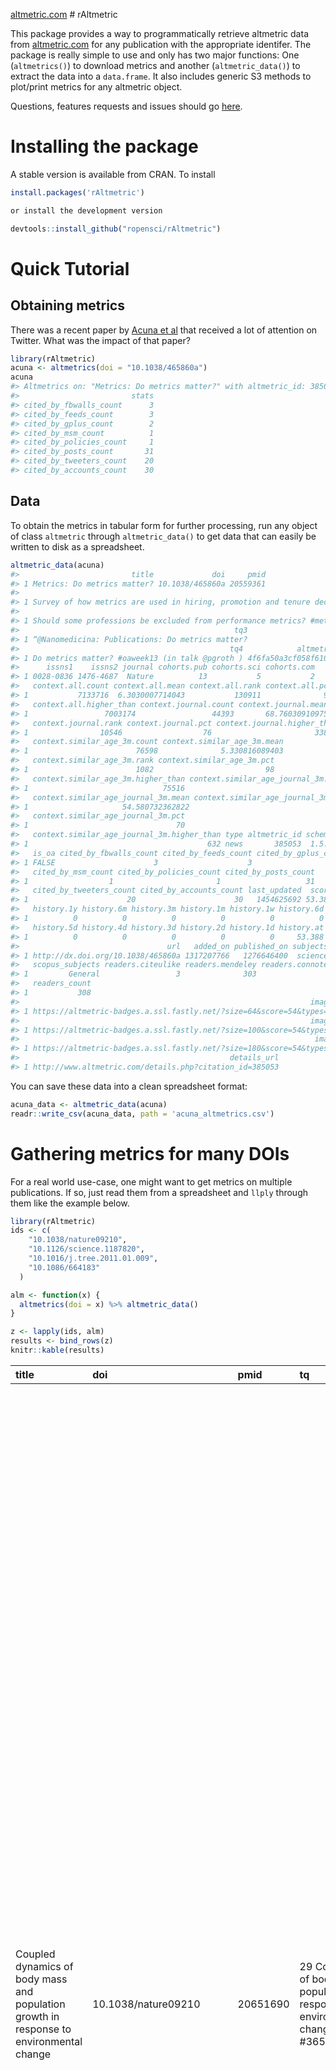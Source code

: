 
<!-- README.md is generated from README.Rmd. Please edit that file -->
[altmetric.com](https://raw.github.com/ropensci/rAltmetric/master/altmetric_logo_title.png) \# rAltmetric

This package provides a way to programmatically retrieve altmetric data from [altmetric.com](http://altmetric.com) for any publication with the appropriate identifer. The package is really simple to use and only has two major functions: One (`altmetrics()`) to download metrics and another (`altmetric_data()`) to extract the data into a `data.frame`. It also includes generic S3 methods to plot/print metrics for any altmetric object.

Questions, features requests and issues should go [here](https://github.com/ropensci/rAltmetric/issues/).

Installing the package
======================

A stable version is available from CRAN. To install

``` r
install.packages('rAltmetric')

or install the development version

devtools::install_github("ropensci/rAltmetric")
```

Quick Tutorial
==============

Obtaining metrics
-----------------

There was a recent paper by [Acuna et al](http://www.nature.com/news/2010/100616/full/465860a.html) that received a lot of attention on Twitter. What was the impact of that paper?

``` r
library(rAltmetric)
acuna <- altmetrics(doi = "10.1038/465860a")
acuna
#> Altmetrics on: "Metrics: Do metrics matter?" with altmetric_id: 385053 published in Nature.
#>                         stats
#> cited_by_fbwalls_count      3
#> cited_by_feeds_count        3
#> cited_by_gplus_count        2
#> cited_by_msm_count          1
#> cited_by_policies_count     1
#> cited_by_posts_count       31
#> cited_by_tweeters_count    20
#> cited_by_accounts_count    30
```

Data
----

To obtain the metrics in tabular form for further processing, run any object of class `altmetric` through `altmetric_data()` to get data that can easily be written to disk as a spreadsheet.

``` r
altmetric_data(acuna)
#>                         title             doi     pmid
#> 1 Metrics: Do metrics matter? 10.1038/465860a 20559361
#>                                                                         tq1
#> 1 Survey of how metrics are used in hiring, promotion and tenure decisions.
#>                                                                                                   tq2
#> 1 Should some professions be excluded from performance metrics? #metrics #kpi #performancemeasurement
#>                                                tq3
#> 1 “@Nanomedicina: Publications: Do metrics matter?
#>                                               tq4            altmetric_jid
#> 1 Do metrics matter? #oaweek13 (in talk @pgroth ) 4f6fa50a3cf058f610003160
#>      issns1    issns2 journal cohorts.pub cohorts.sci cohorts.com
#> 1 0028-0836 1476-4687  Nature          13           5           2
#>   context.all.count context.all.mean context.all.rank context.all.pct
#> 1           7133716  6.3030007714043           130911              98
#>   context.all.higher_than context.journal.count context.journal.mean
#> 1                 7003174                 44393       68.76030910975
#>   context.journal.rank context.journal.pct context.journal.higher_than
#> 1                10546                  76                       33847
#>   context.similar_age_3m.count context.similar_age_3m.mean
#> 1                        76598              5.330816089403
#>   context.similar_age_3m.rank context.similar_age_3m.pct
#> 1                        1082                         98
#>   context.similar_age_3m.higher_than context.similar_age_journal_3m.count
#> 1                              75516                                  894
#>   context.similar_age_journal_3m.mean context.similar_age_journal_3m.rank
#> 1                     54.580732362822                                 262
#>   context.similar_age_journal_3m.pct
#> 1                                 70
#>   context.similar_age_journal_3m.higher_than type altmetric_id schema
#> 1                                        632 news       385053  1.5.4
#>   is_oa cited_by_fbwalls_count cited_by_feeds_count cited_by_gplus_count
#> 1 FALSE                      3                    3                    2
#>   cited_by_msm_count cited_by_policies_count cited_by_posts_count
#> 1                  1                       1                   31
#>   cited_by_tweeters_count cited_by_accounts_count last_updated  score
#> 1                      20                      30   1454625692 53.388
#>   history.1y history.6m history.3m history.1m history.1w history.6d
#> 1          0          0          0          0          0          0
#>   history.5d history.4d history.3d history.2d history.1d history.at
#> 1          0          0          0          0          0     53.388
#>                                 url   added_on published_on subjects
#> 1 http://dx.doi.org/10.1038/465860a 1317207766   1276646400  science
#>   scopus_subjects readers.citeulike readers.mendeley readers.connotea
#> 1         General                 3              303                2
#>   readers_count
#> 1           308
#>                                                                 images.small
#> 1 https://altmetric-badges.a.ssl.fastly.net/?size=64&score=54&types=mbtttfdg
#>                                                                 images.medium
#> 1 https://altmetric-badges.a.ssl.fastly.net/?size=100&score=54&types=mbtttfdg
#>                                                                  images.large
#> 1 https://altmetric-badges.a.ssl.fastly.net/?size=180&score=54&types=mbtttfdg
#>                                               details_url
#> 1 http://www.altmetric.com/details.php?citation_id=385053
```

You can save these data into a clean spreadsheet format:

``` r
acuna_data <- altmetric_data(acuna)
readr::write_csv(acuna_data, path = 'acuna_altmetrics.csv')
```

Gathering metrics for many DOIs
===============================

For a real world use-case, one might want to get metrics on multiple publications. If so, just read them from a spreadsheet and `llply` through them like the example below.

``` r
library(rAltmetric)
ids <- c(
    "10.1038/nature09210",
    "10.1126/science.1187820",
    "10.1016/j.tree.2011.01.009",
    "10.1086/664183"
  )

alm <- function(x) {
  altmetrics(doi = x) %>% altmetric_data()
}

z <- lapply(ids, alm) 
results <- bind_rows(z) 
knitr::kable(results)
```

| title                                                                                    | doi                        | pmid     | tq                                                                                                                   | ads\_id             | uri                                                         | altmetric\_jid           | issns1    | issns2    | journal                       | cohorts.sci | abstract                                                                                                                                                                                                                                                                                                                                                                                                                                                                                                                                                                                                                                                                                                                                                                                                                                                                                                                                                                                                                                                                                                                                                                                                                                                                                                                                                                                                                                                                                                                                                                                                                                                                                                                                                                                                                                                                                   | abstract\_source | context.all.count | context.all.mean | context.all.rank | context.all.pct | context.all.higher\_than | context.journal.count | context.journal.mean | context.journal.rank | context.journal.pct | context.journal.higher\_than | context.similar\_age\_3m.count | context.similar\_age\_3m.mean | context.similar\_age\_3m.rank | context.similar\_age\_3m.pct | context.similar\_age\_3m.higher\_than | context.similar\_age\_journal\_3m.count | context.similar\_age\_journal\_3m.mean | context.similar\_age\_journal\_3m.rank | context.similar\_age\_journal\_3m.pct | context.similar\_age\_journal\_3m.higher\_than | type    | altmetric\_id | schema | is\_oa | cited\_by\_fbwalls\_count | cited\_by\_feeds\_count | cited\_by\_msm\_count | cited\_by\_policies\_count | cited\_by\_posts\_count | cited\_by\_tweeters\_count | cited\_by\_accounts\_count | last\_updated | score  | history.1y | history.6m | history.3m | history.1m | history.1w | history.6d | history.5d | history.4d | history.3d | history.2d | history.1d | history.at | url                                            | published\_on | subjects | scopus\_subjects | readers.citeulike | readers.mendeley | readers.connotea | readers\_count | images.small                                                                 | images.medium                                                                 | images.large                                                                  | details\_url                                              | cited\_by\_rh\_count | added\_on  | pmc        | tq1                                                                                             | tq2                                                                                                            | tq3                                                                                                                     | cohorts.pub | publisher\_subjects.name1 | publisher\_subjects.name2 | publisher\_subjects.scheme1 | publisher\_subjects.scheme2 | scopus\_subjects1 | scopus\_subjects2                    | issns3    | issns4    | cohorts.doc | publisher\_subjects.name | publisher\_subjects.scheme |
|:-----------------------------------------------------------------------------------------|:---------------------------|:---------|:---------------------------------------------------------------------------------------------------------------------|:--------------------|:------------------------------------------------------------|:-------------------------|:----------|:----------|:------------------------------|:------------|:-------------------------------------------------------------------------------------------------------------------------------------------------------------------------------------------------------------------------------------------------------------------------------------------------------------------------------------------------------------------------------------------------------------------------------------------------------------------------------------------------------------------------------------------------------------------------------------------------------------------------------------------------------------------------------------------------------------------------------------------------------------------------------------------------------------------------------------------------------------------------------------------------------------------------------------------------------------------------------------------------------------------------------------------------------------------------------------------------------------------------------------------------------------------------------------------------------------------------------------------------------------------------------------------------------------------------------------------------------------------------------------------------------------------------------------------------------------------------------------------------------------------------------------------------------------------------------------------------------------------------------------------------------------------------------------------------------------------------------------------------------------------------------------------------------------------------------------------------------------------------------------------|:-----------------|:------------------|:-----------------|:-----------------|:----------------|:-------------------------|:----------------------|:---------------------|:---------------------|:--------------------|:-----------------------------|:-------------------------------|:------------------------------|:------------------------------|:-----------------------------|:--------------------------------------|:----------------------------------------|:---------------------------------------|:---------------------------------------|:--------------------------------------|:-----------------------------------------------|:--------|:--------------|:-------|:-------|:--------------------------|:------------------------|:----------------------|:---------------------------|:------------------------|:---------------------------|:---------------------------|:--------------|:-------|:-----------|:-----------|:-----------|:-----------|:-----------|:-----------|:-----------|:-----------|:-----------|:-----------|:-----------|:-----------|:-----------------------------------------------|:--------------|:---------|:-----------------|:------------------|:-----------------|:-----------------|:---------------|:-----------------------------------------------------------------------------|:------------------------------------------------------------------------------|:------------------------------------------------------------------------------|:----------------------------------------------------------|:---------------------|:-----------|:-----------|:------------------------------------------------------------------------------------------------|:---------------------------------------------------------------------------------------------------------------|:------------------------------------------------------------------------------------------------------------------------|:------------|:--------------------------|:--------------------------|:----------------------------|:----------------------------|:------------------|:-------------------------------------|:----------|:----------|:------------|:-------------------------|:---------------------------|
| Coupled dynamics of body mass and population growth in response to environmental change  | 10.1038/nature09210        | 20651690 | 29 Coupled dynamics of body mass and population growth in response to environmental change, 2010, nature \#365papers | 2010Natur.466..482O | <http://www.nature.com/doifinder/10.1038/nature09210>       | 4f6fa50a3cf058f610003160 | 0028-0836 | 1476-4687 | Nature                        | 3           | Environmental change has altered the phenology, morphological traits and population dynamics of many species. However, the links underlying these joint responses remain largely unknown owing to a paucity of long-term data and the lack of an appropriate analytical framework. Here we investigate the link between phenotypic and demographic responses to environmental change using a new methodology and a long-term (1976-2008) data set from a hibernating mammal (the yellow-bellied marmot) inhabiting a dynamic subalpine habitat. We demonstrate how earlier emergence from hibernation and earlier weaning of young has led to a longer growing season and larger body masses before hibernation. The resulting shift in both the phenotype and the relationship between phenotype and fitness components led to a decline in adult mortality, which in turn triggered an abrupt increase in population size in recent years. Direct and trait-mediated effects of environmental change made comparable contributions to the observed marked increase in population growth. Our results help explain how a shift in phenology can cause simultaneous phenotypic and demographic changes, and highlight the need for a theory integrating ecological and evolutionary dynamics in stochastic environments.                                                                                                                                                                                                                                                                                                                                                                                                                                                                                                                                                                   | pubmed           | 7264069           | 6.364767530532   | 116555           | 98              | 7147917                  | 44990                 | 69.002743070528      | 9948                 | 77                  | 35042                        | 6658527                        | 6.67976925944                 | 114556                        | 98                           | 6543970                               | 44442                                   | 68.663520577845                        | 9690                                   | 78                                    | 34752                                          | article | 101553        | 1.5.4  | FALSE  | 1                         | 7                       | 1                     | 1                          | 13                      | 3                          | 13                         | 1455178091    | 60.836 | 0          | 0          | 0          | 0          | 0          | 0          | 0          | 0          | 0          | 0          | 0          | 60.836     | <http://dx.doi.org/10.1038/nature09210>        | 1279929600    | science  | General          | 0                 | 309              | 0                | 309            | <https://altmetric-badges.a.ssl.fastly.net/?size=64&score=61&types=mbbbbtfd> | <https://altmetric-badges.a.ssl.fastly.net/?size=100&score=61&types=mbbbbtfd> | <https://altmetric-badges.a.ssl.fastly.net/?size=180&score=61&types=mbbbbtfd> | <http://www.altmetric.com/details.php?citation_id=101553> | NA                   | NA         | NA         | NA                                                                                              | NA                                                                                                             | NA                                                                                                                      | NA          | NA                        | NA                        | NA                          | NA                          | NA                | NA                                   | NA        | NA        | NA          | NA                       | NA                         |
| Stochastic Community Assembly Causes Higher Biodiversity in More Productive Environments | 10.1126/science.1187820    | 20508088 | @DrCraigMc Jon Chase has had some papers in this area. Here's one: (paywall) @ethanwhite                             | 2010Sci...328.1388C | <http://www.sciencemag.org/cgi/doi/10.1126/science.1187820> | 4f6fa4df3cf058f610001f6b | 1095-9203 | 0036-8075 | Science                       | 1           | Net primary productivity is a principal driver of biodiversity; large-scale regions with higher productivity generally have more species. This pattern emerges because beta-diversity (compositional variation across local sites) increases with productivity, but the mechanisms underlying this phenomenon are unknown. Using data from a long-term experiment in replicate ponds, I show that higher beta-diversity at higher productivity resulted from a stronger role for stochastic relative to deterministic assembly processes with increasing productivity. This shift in the relative importance of stochasticity was most consistent with the hypothesis of more intense priority effects leading to multiple stable equilibria at higher productivity. Thus, shifts in community assembly mechanisms across a productivity gradient may underlie one of the most prominent biodiversity gradients on the planet.                                                                                                                                                                                                                                                                                                                                                                                                                                                                                                                                                                                                                                                                                                                                                                                                                                                                                                                                                             | pubmed           | 4680920           | 5.6987154988182  | 490656           | 89              | 4190450                  | 30551                 | 26.643469067103      | 11613                | 61                  | 18938                        | 236122                         | 4.4221538448509               | 23219                         | 90                           | 212903                                | 990                                     | 22.587763397371                        | 387                                    | 60                                    | 603                                            | article | 513292        | 1.5.4  | FALSE  | NA                        | 1                       | NA                    | NA                         | 3                       | 1                          | 3                          | 1404225266    | 9.004  | 0          | 0          | 0          | 0          | 0          | 0          | 0          | 0          | 0          | 0          | 0          | 9.004      | <http://dx.doi.org/10.1126/science.1187820>    | 1276214400    | science  | General          | 2                 | 816              | 0                | 818            | <https://altmetric-badges.a.ssl.fastly.net/?size=64&score=10&types=bbbtt111> | <https://altmetric-badges.a.ssl.fastly.net/?size=100&score=10&types=bbbtt111> | <https://altmetric-badges.a.ssl.fastly.net/?size=180&score=10&types=bbbtt111> | <http://www.altmetric.com/details.php?citation_id=513292> | 1                    | 1325282516 | NA         | NA                                                                                              | NA                                                                                                             | NA                                                                                                                      | NA          | NA                        | NA                        | NA                          | NA                          | NA                | NA                                   | NA        | NA        | NA          | NA                       | NA                         |
| Why intraspecific trait variation matters in community ecology                           | 10.1016/j.tree.2011.01.009 | 21367482 | NA                                                                                                                   | NA                  | NA                                                          | 4f6fa5153cf058f6100036aa | 01695347  | 0169-5347 | Trends in Ecology & Evolution | 2           | Natural populations consist of phenotypically diverse individuals that exhibit variation in their demographic parameters and intra- and inter-specific interactions. Recent experimental work indicates that such variation can have significant ecological effects. However, ecological models typically disregard this variation and focus instead on trait means and total population density. Under what situations is this simplification appropriate? Why might intraspecific variation alter ecological dynamics? In this review we synthesize recent theory and identify six general mechanisms by which trait variation changes the outcome of ecological interactions. These mechanisms include several direct effects of trait variation per se and indirect effects arising from the role of genetic variation in trait evolution.                                                                                                                                                                                                                                                                                                                                                                                                                                                                                                                                                                                                                                                                                                                                                                                                                                                                                                                                                                                                                                             | pubmed           | 7455222           | 6.4766214020979  | 351394           | 95              | 7104165                  | 1690                  | 14.963259917111      | 308                  | 81                  | 1382                         | 70849                          | 5.7718318936314               | 3597                          | 94                           | 67252                                 | 24                                      | 10.614608695652                        | 5                                      | 79                                    | 19                                             | article | 220221        | 1.5.4  | FALSE  | NA                        | 2                       | NA                    | NA                         | 11                      | 7                          | 9                          | 1449066060    | 20.43  | 0          | 0          | 0          | 0          | 0          | 0          | 0          | 0          | 0          | 0          | 0          | 20.43      | <http://dx.doi.org/10.1016/j.tree.2011.01.009> | 1298937600    | NA       | NA               | 5                 | 1628             | 0                | 1633           | <https://altmetric-badges.a.ssl.fastly.net/?size=64&score=21&types=bbtttttt> | <https://altmetric-badges.a.ssl.fastly.net/?size=100&score=21&types=bbtttttt> | <https://altmetric-badges.a.ssl.fastly.net/?size=180&score=21&types=bbtttttt> | <http://www.altmetric.com/details.php?citation_id=220221> | NA                   | 1313082277 | PMC3088364 | Nice paper: Why infraspecific trait variation matters in community ecology (Bolnick et al 2011) | @JacquelynGill Think I owe u a recap the sess on intraspecific variation; but their TREE piece is a good start | Bolnick onto ecological reasons: Jensen's inequality; 'portfolio effect' (bet hedge), or size-dep food web. See \#esa11 | 5           | Biological Sciences       | Environmental Sciences    | era                         | era                         | Life Sciences     | Agricultural and Biological Sciences | NA        | NA        | NA          | NA                       | NA                         |
| Enemies Maintain Hyperdiverse Tropical Forests                                           | 10.1086/664183             | 22322219 | \#Janzen-Connell \#tropicalforestecology \#diversity \#AmNat \#goodpapers                                            | NA                  | <http://www.journals.uchicago.edu/doi/10.1086/664183>       | 4f6fa4e83cf058f61000222c | 00030147  | 15375323  | American Naturalist           | 1           | Understanding tropical forest tree diversity has been a major challenge to ecologists. In the absence of compensatory mechanisms, two powerful forces, drift and competition, are expected to erode diversity quickly, especially in communities containing scores or hundreds of rare species. Here, I review evidence bearing on four compensatory mechanisms that have been subsumed under the terms "density dependence" or "negative density dependence": (1) intra- and (2) interspecific competition and the action of (3) density-responsive and (4) distance-responsive biotic agents, as postulated by Janzen and Connell. To achieve ontological integration, I examine evidence based on studies employing seeds, seedlings, and saplings. Available evidence points overwhelmingly to the action of both host-generalist and host-restricted biotic agents as causing most seed and seedling mortality, implying that species diversity is maintained via top-down forcing. The overall effect of most host-generalist seed predators and herbivores is to even out the distribution of surviving propagules. Spatially restricted recruitment appears to result mainly, if not exclusively, from the actions of host-restricted agents, principally microarthropods and fungi, that attack hosts in a distance-dependent fashion as Janzen and Connell proposed. Near total failure of propagules close to reproductive conspecifics ensures that successful reproduction occurs through a scant rain of dispersed seeds. Densities of dispersed seeds and seedlings arising from them are so low as to generally preclude the operation of density dependence, at least during early ontogenetic stages. I conclude that Janzen and Connell were essentially correct and that diversity maintenance results from top-down forcing acting in a spatially nonuniform fashion. | pubmed           | 4507072           | 5.1258131841361  | 1650467          | 62              | 2824446                  | 1439                  | 5.7728484005563      | 919                  | 34                  | 502                          | 234126                         | 4.3073090528567               | 59976                         | 73                           | 172086                                | 25                                      | 3.97075                                | 9                                      | 64                                    | 16                                             | article | 601635        | 1.5.4  | FALSE  | NA                        | NA                      | NA                    | NA                         | 3                       | 2                          | 3                          | 1334188800    | 2.5    | 0          | 0          | 0          | 0          | 0          | 0          | 0          | 0          | 0          | 0          | 0          | 2.5        | <http://dx.doi.org/10.1086/664183>             | 1330560000    | NA       | NA               | 0                 | 239              | 0                | 239            | <https://altmetric-badges.a.ssl.fastly.net/?size=64&score=3&types=ttttt111>  | <https://altmetric-badges.a.ssl.fastly.net/?size=100&score=3&types=ttttt111>  | <https://altmetric-badges.a.ssl.fastly.net/?size=180&score=3&types=ttttt111>  | <http://www.altmetric.com/details.php?citation_id=601635> | 1                    | 1329155066 | NA         | NA                                                                                              | NA                                                                                                             | NA                                                                                                                      | NA          | NA                        | NA                        | NA                          | NA                          | Medicine          | Health Sciences                      | 0003-0147 | 1537-5323 | 1           | Biological Sciences      | era                        |

Further reading
---------------

-   [Metrics: Do metrics matter?](http://www.nature.com/news/2010/100616/full/465860a.html)
-   [The altmetrics manifesto](http://altmetrics.org/manifesto/)

To cite package ‘rAltmetric’ in publications use:

``` coffee
  Karthik Ram (2017). rAltmetric: Retrieves altmerics data for any
  published paper from altmetrics.com. R package version 0.3.
  http://CRAN.R-project.org/package=rAltmetric

A BibTeX entry for LaTeX users is

  @Manual{,
    title = {rAltmetric: Retrieves altmerics data for any published paper from
altmetrics.com},
    author = {Karthik Ram},
    year = {2017},
    note = {R package version 0.7},
    url = {http://CRAN.R-project.org/package=rAltmetric},
  }
```

[![](http://ropensci.org/public_images/github_footer.png)](http://ropensci.org)
